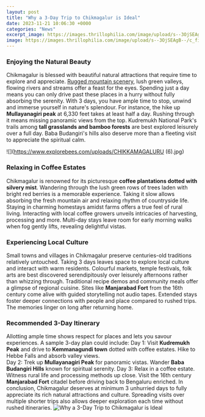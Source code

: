 ```yaml
---
layout: post
title: "Why a 3-Day Trip to Chikmagalur is Ideal"
date: 2023-11-21 10:06:30 +0000
categories: "News"
excerpt_image: https://images.thrillophilia.com/image/upload/s--3OjSEAgB--/c_fill,h_775,q_auto,w_1600/f_auto,fl_strip_profile/v1/images/photos/000/013/594/original/1567154682_shutterstock_1304062492.jpg.jpg?1567154682
image: https://images.thrillophilia.com/image/upload/s--3OjSEAgB--/c_fill,h_775,q_auto,w_1600/f_auto,fl_strip_profile/v1/images/photos/000/013/594/original/1567154682_shutterstock_1304062492.jpg.jpg?1567154682
---
```


### Enjoying the Natural Beauty
Chikmagalur is blessed with beautiful natural attractions that require time to explore and appreciate. [Rugged mountain scenery](https://codeces.github.io/2024-01-09-burundi-xdclkesi-hakk-u0131nda-detayl-u0131-bir-analiz/), lush green valleys, flowing rivers and streams offer a feast for the eyes. Spending just a day means you can only drive past these places in a hurry without fully absorbing the serenity. With 3 days, you have ample time to stop, unwind and immerse yourself in nature's splendour. 
For instance, the hike up **Mullayanagiri peak** at 6,330 feet takes at least half a day. Rushing through it means missing panoramic views from the top. Kudremukh National Park's trails among **tall grasslands and bamboo forests** are best explored leisurely over a full day. Baba Budangiri's hills also deserve more than a fleeting visit to appreciate the spiritual calm.

![](https://www.explorebees.com/uploads/CHIKKAMAGALURU (6).jpg)
### Relaxing in Coffee Estates  
Chikmagalur is renowned for its picturesque **coffee plantations dotted with silvery mist**. Wandering through the lush green rows of trees laden with bright red berries is a memorable experience. Taking it slow allows absorbing the fresh mountain air and relaxing rhythm of countryside life. 
Staying in charming homestays amidst farms offers a true feel of rural living. Interacting with local coffee growers unveils intricacies of harvesting, processing and more. Multi-day stays leave room for early morning walks when fog gently lifts, revealing delightful vistas.
### Experiencing Local Culture
Small towns and villages in Chikmagalur preserve centuries-old traditions relatively untouched. Taking 3 days leaves space to explore local culture and interact with warm residents. Colourful markets, temple festivals, folk arts are best discovered serendipitously over leisurely afternoons rather than whizzing through. 
Traditional recipe demos and community meals offer a glimpse of regional cuisine. Sites like **Manjarabad Fort** from the 16th century come alive with guided storytelling not audio tapes. Extended stays foster deeper connections with people and place compared to rushed trips. The memories linger on long after returning home.
### Recommended 3-Day Itinerary 
Allotting ample time shows respect for places and lets you savour experiences. A sample 3-day plan could include:
Day 1: Visit **Kudremukh Peak** and drive to **Kemmanagundi town** dotted with coffee estates. Hike to Hebbe Falls and absorb valley views.    
Day 2: Trek up **Mullayanagiri Peak** for panoramic vistas. Wander **Baba Budangiri Hills** known for spiritual serenity. 
Day 3: Relax in a coffee estate. Witness rural life and processing methods up close. Visit the 16th century **Manjarabad Fort** citadel before driving back to Bengaluru enriched.
In conclusion, Chikmagalur deserves at minimum 3 unhurried days to fully appreciate its rich natural attractions and culture. Spreading visits over multiple shorter trips also allows deeper exploration each time without rushed itineraries.
![Why a 3-Day Trip to Chikmagalur is Ideal](https://images.thrillophilia.com/image/upload/s--3OjSEAgB--/c_fill,h_775,q_auto,w_1600/f_auto,fl_strip_profile/v1/images/photos/000/013/594/original/1567154682_shutterstock_1304062492.jpg.jpg?1567154682)